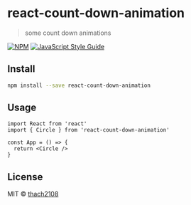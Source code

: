 # react-count-down-animation

> some count down animations

[![NPM](https://img.shields.io/npm/v/react-count-down-animation.svg)](https://www.npmjs.com/package/react-count-down-animation) [![JavaScript Style Guide](https://img.shields.io/badge/code_style-standard-brightgreen.svg)](https://standardjs.com)

## Install

```bash
npm install --save react-count-down-animation
```

## Usage

```tsx
import React from 'react'
import { Circle } from 'react-count-down-animation'

const App = () => {
  return <Circle />
}
```

## License

MIT © [thach2108](https://github.com/thach2108)
